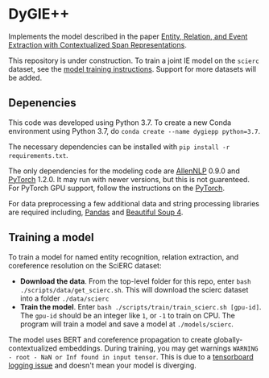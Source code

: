 # DyGIE++

Implements the model described in the paper [Entity, Relation, and Event Extraction with Contextualized Span Representations](https://www.semanticscholar.org/paper/Entity%2C-Relation%2C-and-Event-Extraction-with-Span-Wadden-Wennberg/fac2368c2ec81ef82fd168d49a0def2f8d1ec7d8).

This repository is under construction. To train a joint IE model on the `scierc` dataset, see the [model training instructions](#training-a-model). Support for more datasets will be added.

## Depenencies

This code was developed using Python 3.7. To create a new Conda environment using Python 3.7, do `conda create --name dygiepp python=3.7`.

The necessary dependencies can be installed with `pip install -r requirements.txt`.

The only dependencies for the modeling code are [AllenNLP](https://allennlp.org/) 0.9.0 and [PyTorch](https://pytorch.org/) 1.2.0. It may run with newer versions, but this is not guarenteed. For PyTorch GPU support, follow the instructions on the [PyTorch](https://pytorch.org/).

For data preprocessing a few additional data and string processing libraries are required including, [Pandas](https://pandas.pydata.org) and [Beautiful Soup 4](https://www.crummy.com/software/BeautifulSoup/bs4/doc/).

## Training a model

To train a model for named entity recognition, relation extraction, and coreference resolution on the SciERC dataset:

- **Download the data**. From the top-level folder for this repo, enter `bash ./scripts/data/get_scierc.sh`. This will download the scierc dataset into a folder `./data/scierc`
- **Train the model**. Enter `bash ./scripts/train/train_scierc.sh [gpu-id]`. The `gpu-id` should be an integer like `1`, or `-1` to train on CPU. The program will train a model and save a model at `./models/scierc`.

The model uses BERT and coreference propagation to create globally-contextualized embeddings. During training, you may get warnings `WARNING - root - NaN or Inf found in input tensor`. This is due to a [tensorboard logging issue](https://github.com/allenai/allennlp/issues/3116) and doesn't mean your model is diverging.


<!-- TODO: multi-GPU training. -->

<!-- ## To organize.

This repository contains an implementation of the DyGIE++ information extraction model presented in TODO(Dave and Ulme's paper). DyGIE++ achieves state-of the art or competitive performance on three sentence-level IE tasks:

- Named entity recognition, entities with nested or overlapping text spans.
- Relation extraction.
- Event extraction, which involves extracting event triggers together with their arguments.

We have trained and evaluated DyGIE++ on the following datasets:

- `ACE05`: Entity and relation extraction on the [Automatic Content Extraction](https://www.ldc.upenn.edu/collaborations/past-projects/ace) (ACE) corpus of newswire and internet text.
- `ACE05-Event`: Entity, relation, and event extraction on the ACE corpus.
- `SciERC`: Entiy and relation extraction on the [SciERC](http://nlp.cs.washington.edu/sciIE/) computer science abstract corpus.
- `GENIA`: Entity extraction on the [GENIA](http://www.geniaproject.org/) corpus of biomedical abstracts.
- `Wet Lab Protocol Corpus (WLPC)`: Entity and relation extraction for [Wet Lab Protocol Corpus](http://bionlp.osu.edu:5000/protocols) (WLPC). -->

<!-- See TODO(cite the paper) for more details on the data. -->

<!-- This repository provides scripts to obtain the data sets, run the primary experiments described in TODO(Dave and Ulme's paper), and make predictions using a pre-trained DyGIE++ model on new data sets. -->

<!-- ## Installation

DyGIE++ is implemented using the AllenNLP framework. TODO(add a requirements.txt file) of things we need to install.

## Obtaining the data sets.

We provide scripts to obtain and preprocess the data sets used to evaluate DyGIE++, located in the `scripts/data` directory.

- `ACE05`: The ACE corpus requires a license and cannot be made available for download. We provide a script `get_ace05.sh` which accepts a path to a download of the ACE data as input, splits it into train, dev, and test as described in TODO(cite the paper), and places preprocessed data at TODO(where does it go)?
- `ACE05-Event`: We provide a script `get_ace05_event.sh` which accepts a path to the ACE data, splits it as in TODO(the paper), and places the prcoessed data at TODO(where)?
- `SciERC`: The SciERC corpus is freely available online. The `get_scierc.sh` script will download the corpus and place it in `data/scierc`.
- `GENIA`: TODO The GENIA corpus can be downloaded from TODO.
- `Wet Lab Protocol Corpus (WLPC)`: The WLPC can be downloaded with permission for the paper's authors. Once downloaded, run `get_wlpc.sh` on the downloaded data folder.


## Making predictions on a new data set

We have pre-trained DyGIE++ models on each of the five datasets described above. The models are available for download at TODO(add a URL). To make predictions on a new dataset, the data must be converted to DyGIE++ readable `.json` files. -->
